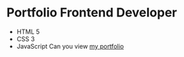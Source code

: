 # Portfolio Frontend Developer
- HTML 5
- CSS 3
- JavaScript
Can you view [my portfolio](https://kadirov-fariddun.github.io/Portfolio/)
